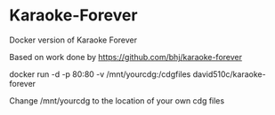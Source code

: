 # Karaoke-Forever
Docker version of Karaoke Forever

Based on work done by 
https://github.com/bhj/karaoke-forever

docker run -d -p 80:80 -v /mnt/yourcdg:/cdgfiles david510c/karaoke-forever

Change /mnt/yourcdg to the location of your own cdg files
